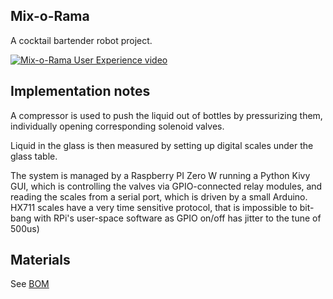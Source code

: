 Mix-o-Rama
---
 
A cocktail bartender robot project.

[![Mix-o-Rama User Experience video](https://i.vimeocdn.com/video/737658893.jpg)](https://vimeo.com/299511946 "Mix-o-Rama User Experience video - Click to Watch!") 

Implementation notes
---
A compressor is used to push the liquid out of bottles by pressurizing them, individually opening corresponding solenoid valves.

Liquid in the glass is then measured by setting up digital scales under the glass table.

The system is managed by a Raspberry PI Zero W running a Python Kivy GUI, which is controlling the valves via GPIO-connected relay modules, and reading the scales from a serial port, which is driven by a small Arduino. 
HX711 scales have a very time sensitive protocol, that is impossible to bit-bang with RPi's user-space software as GPIO on/off has jitter to the tune of 500us)


Materials
---
See [BOM](https://github.com/synchrone/mix-o-rama/raw/master/docs/bom.ods)
